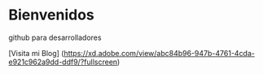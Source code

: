 # Bienvenidos

github para desarrolladores

[Visita mi Blog] (https://xd.adobe.com/view/abc84b96-947b-4761-4cda-e921c962a9dd-ddf9/?fullscreen)
